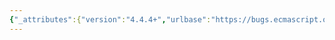 ```yaml
---
{"_attributes":{"version":"4.4.4+","urlbase":"https://bugs.ecmascript.org/","maintainer":"dherman@mozilla.com"},"bug":{"bug_id":2742,"creation_ts":"2014-04-25 23:13:00 -0700","short_desc":"15.2.5.10: missing \"It\"","delta_ts":"2014-06-01 11:50:39 -0700","product":"Draft for 6th Edition","component":"editorial issue","version":"Rev 23: April 5, 2014 Draft","rep_platform":"All","op_sys":"All","bug_status":"RESOLVED","resolution":"FIXED","priority":"Normal","bug_severity":"minor","everconfirmed":true,"reporter":{"uid":"jmdyck","name":"Michael Dyck"},"assigned_to":{"uid":"allen","name":"Allen Wirfs-Brock"},"long_desc":[{"commentid":7925,"comment_count":0,"who":{"uid":"jmdyck","name":"Michael Dyck"},"bug_when":"2014-04-25 23:13:26 -0700","thetext":"In 15.2.5.10 \"ResolveImportEntries ( M )\",\nthe preamble says:\n    The abstract operation ResolveImportEntries is called\n    with argument /M/ performs the following steps:\n\nThis should be changed to:\n    ... with argument /M/. It performs ..."},{"commentid":8265,"comment_count":1,"who":{"uid":"allen","name":"Allen Wirfs-Brock"},"bug_when":"2014-05-09 12:31:43 -0700","thetext":"fixed in rev25 editor's draft"},{"commentid":8746,"comment_count":2,"who":{"uid":"jmdyck","name":"Michael Dyck"},"bug_when":"2014-06-01 11:50:39 -0700","thetext":"confirmed fixed."}]}}
---
```

